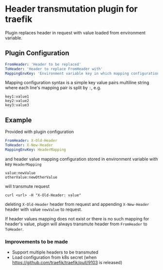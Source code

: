 # Header transmutation plugin for traefik

Plugin replaces header in request with value loaded from environment variable.

## Plugin Configuration

```yaml
FromHeader: 'Header to be replaced' 
ToHeader: 'Header to replace FromHeader with'
MappingEnvKey: 'Environment variable key in which mapping configuration is stored'
```

Mapping configuration syntax is a simple key value pairs multiline string where each line's mapping pair is split by `:`, e.g.
```text
key1:value1
key2:value2
key3:value3
```

## Example

Provided with plugin configuration
```yaml
FromHeader: X-Old-Header
ToHeader: X-New-Header
MappingEnvKey: HeaderMapping
```
and header value mapping configuration stored in environment variable with key `HeaderMapping`
```text
value:newValue
otherValue:newOtherValue
```

will transmute request
```text
curl <url> -H "X-Old-Header: value"
```
deleting `X-Old-Header` header from request and appending `X-New-Header` header with value `newValue` to request.

If header values mapping does not exist or there is no such mapping for header's value, 
plugin will always transmute header from `FromHeader` to `ToHeader`.

### Improvements to be made
* Support multiple headers to be transmuted
* Load configuration from k8s secret (when https://github.com/traefik/traefik/pull/9103 is released)
